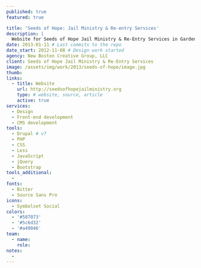 ```yaml
---
published: true
featured: true

title: 'Seeds of Hope: Jail Ministry & Re-entry Services'
description: |
  Website for Seeds of Hope Jail Ministry & Re-Entry Services in Garden City, Kansas.
date: 2013-01-11 # Last commits to the repo
date_start: 2012-11-08 # Design work started
agency: New Boston Creative Group, LLC
client: Seeds of Hope Jail Ministry & Re-Entry Services
image: /assets/img/work/2013/seeds-of-hope/image.jpg
thumb:
links:
  - title: Website
    url: http://seedsofhopejailministry.org
    type: # website, source, article
    active: true
services:
  - Design
  - Front-end development
  - CMS development
tools:
  - Drupal # v7
  - PHP
  - CSS
  - Less
  - JavaScript
  - jQuery
  - Bootstrap
tools_additional:
  -
fonts:
  - Bitter
  - Source Sans Pro
icons:
  - Symbolset Social
colors:
  - '#587073'
  - '#5c6d32'
  - '#a49046'
team:
  - name:
    role:
notes:
  -
---
```

